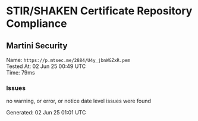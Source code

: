 # STIR/SHAKEN Certificate Repository Compliance

## Martini Security

Name: `https://p.mtsec.me/2884/U4y_jbnWGZxR.pem`\
Tested At: 02 Jun 25 00:49 UTC\
Time: 79ms

### Issues

no warning, or error, or notice date level issues were found

Generated: 02 Jun 25 01:01 UTC